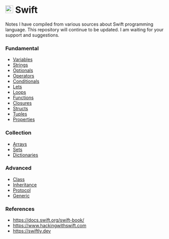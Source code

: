 # <img src="https://github.com/omercankoc/documents-swift/blob/master/swift.png" alt="Swift" width="24" height="24"> Swift

Notes I have compiled from various sources about Swift programming language. 
This repository will continue to be updated. 
I am waiting for your support and suggestions.

### Fundamental
- [Variables](https://github.com/omercankoc/documents-swift/blob/master/Fundamental/Variables.md)
- [Strings](https://github.com/omercankoc/documents-swift/blob/master/Fundamental/Strings.md)
- [Optionals](https://github.com/omercankoc/documents-swift/blob/master/Fundamental/Optionals.md)
- [Operators](https://github.com/omercankoc/documents-swift/blob/master/Fundamental/Operators.md)
- [Conditionals](https://github.com/omercankoc/documents-swift/blob/master/Fundamental/Conditionals.md)
- [Lets](https://github.com/omercankoc/documents-swift/blob/master/Fundamental/Lets.md)
- [Loops](https://github.com/omercankoc/documents-swift/blob/master/Fundamental/Loops.md)
- [Functions](https://github.com/omercankoc/documents-swift/blob/master/Fundamental/Functions.md)
- [Closures](https://github.com/omercankoc/documents-swift/blob/master/Fundamental/Closures.md)
- [Structs](https://github.com/omercankoc/documents-swift/blob/master/Fundamental/Structs.md)
- [Tuples](https://github.com/omercankoc/documents-swift/blob/master/Fundamental/Tuples.md)
- [Properties](https://github.com/omercankoc/documents-swift/blob/master/Fundamental/Properties.md)

### Collection
- [Arrays](https://github.com/omercankoc/documents-swift/blob/master/Collections/Arrays.md)
- [Sets](https://github.com/omercankoc/documents-swift/blob/master/Collections/Sets.md)
- [Dictionaries](https://github.com/omercankoc/documents-swift/blob/master/Collections/Dictionaries.md)

### Advanced
- [Class](https://github.com/omercankoc/documents-swift/blob/master/Advanced/Class.md)
- [Inheritance](https://github.com/omercankoc/documents-swift/blob/master/Advanced/Inheritance.md)
- [Protocol](https://github.com/omercankoc/documents-swift/blob/master/Advanced/Protocol.md)
- [Generic](https://github.com/omercankoc/documents-swift/blob/master/Advanced/Generic.md)

### References
- https://docs.swift.org/swift-book/
- https://www.hackingwithswift.com
- https://swiftly.dev
